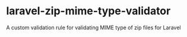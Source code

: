# laravel-zip-mime-type-validator
A custom validation rule for validating MIME type of zip files for Laravel
